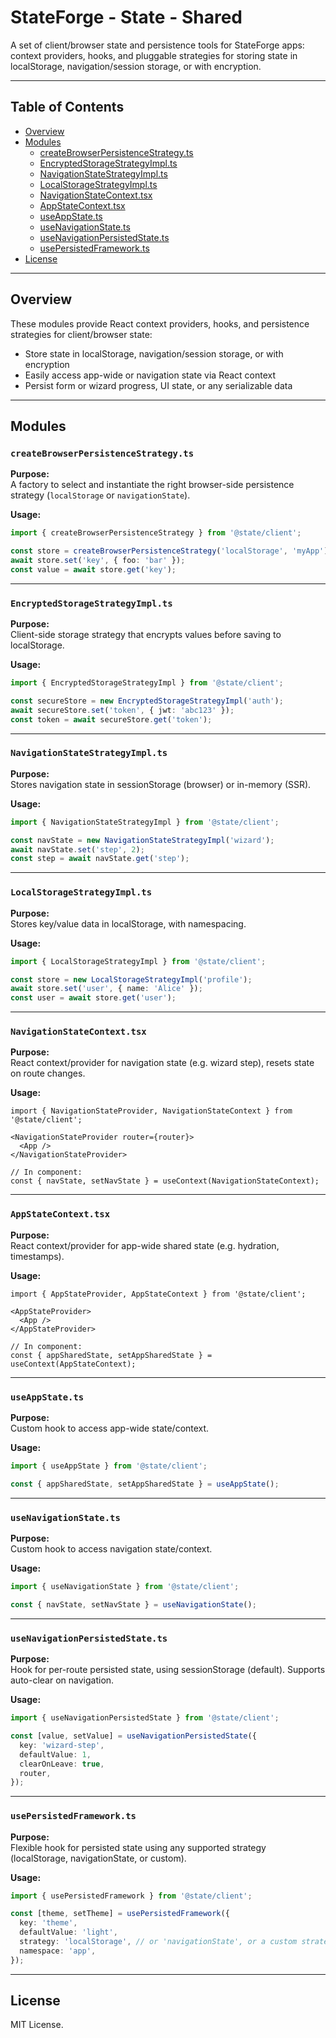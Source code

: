 
# StateForge - State - Shared

A set of client/browser state and persistence tools for StateForge apps: context providers, hooks, and pluggable strategies for storing state in localStorage, navigation/session storage, or with encryption.

---

## Table of Contents
- [Overview](#overview)
- [Modules](#modules)
  - [createBrowserPersistenceStrategy.ts](#createbrowserpersistencestrategyts)
  - [EncryptedStorageStrategyImpl.ts](#encryptedstoragestrategyimplts)
  - [NavigationStateStrategyImpl.ts](#navigationstatestrategyimplts)
  - [LocalStorageStrategyImpl.ts](#localstoragestrategyimplts)
  - [NavigationStateContext.tsx](#navigationstatecontexttsx)
  - [AppStateContext.tsx](#appstatecontexttsx)
  - [useAppState.ts](#useappstatets)
  - [useNavigationState.ts](#usenavigationstatets)
  - [useNavigationPersistedState.ts](#usenavigationpersistedstatets)
  - [usePersistedFramework.ts](#usepersistedframeworkts)
- [License](#license)

---

## Overview

These modules provide React context providers, hooks, and persistence strategies for client/browser state:
- Store state in localStorage, navigation/session storage, or with encryption
- Easily access app-wide or navigation state via React context
- Persist form or wizard progress, UI state, or any serializable data

---

## Modules

### `createBrowserPersistenceStrategy.ts`

**Purpose:**  
A factory to select and instantiate the right browser-side persistence strategy (`localStorage` or `navigationState`).

**Usage:**

```ts
import { createBrowserPersistenceStrategy } from '@state/client';

const store = createBrowserPersistenceStrategy('localStorage', 'myApp');
await store.set('key', { foo: 'bar' });
const value = await store.get('key');
```

---

### `EncryptedStorageStrategyImpl.ts`

**Purpose:**  
Client-side storage strategy that encrypts values before saving to localStorage.

**Usage:**

```ts
import { EncryptedStorageStrategyImpl } from '@state/client';

const secureStore = new EncryptedStorageStrategyImpl('auth');
await secureStore.set('token', { jwt: 'abc123' });
const token = await secureStore.get('token');
```

---

### `NavigationStateStrategyImpl.ts`

**Purpose:**  
Stores navigation state in sessionStorage (browser) or in-memory (SSR).

**Usage:**

```ts
import { NavigationStateStrategyImpl } from '@state/client';

const navState = new NavigationStateStrategyImpl('wizard');
await navState.set('step', 2);
const step = await navState.get('step');
```

---

### `LocalStorageStrategyImpl.ts`

**Purpose:**  
Stores key/value data in localStorage, with namespacing.

**Usage:**

```ts
import { LocalStorageStrategyImpl } from '@state/client';

const store = new LocalStorageStrategyImpl('profile');
await store.set('user', { name: 'Alice' });
const user = await store.get('user');
```

---

### `NavigationStateContext.tsx`

**Purpose:**  
React context/provider for navigation state (e.g. wizard step), resets state on route changes.

**Usage:**

```tsx
import { NavigationStateProvider, NavigationStateContext } from '@state/client';

<NavigationStateProvider router={router}>
  <App />
</NavigationStateProvider>

// In component:
const { navState, setNavState } = useContext(NavigationStateContext);
```

---

### `AppStateContext.tsx`

**Purpose:**  
React context/provider for app-wide shared state (e.g. hydration, timestamps).

**Usage:**

```tsx
import { AppStateProvider, AppStateContext } from '@state/client';

<AppStateProvider>
  <App />
</AppStateProvider>

// In component:
const { appSharedState, setAppSharedState } = useContext(AppStateContext);
```

---

### `useAppState.ts`

**Purpose:**  
Custom hook to access app-wide state/context.

**Usage:**

```ts
import { useAppState } from '@state/client';

const { appSharedState, setAppSharedState } = useAppState();
```

---

### `useNavigationState.ts`

**Purpose:**  
Custom hook to access navigation state/context.

**Usage:**

```ts
import { useNavigationState } from '@state/client';

const { navState, setNavState } = useNavigationState();
```

---

### `useNavigationPersistedState.ts`

**Purpose:**  
Hook for per-route persisted state, using sessionStorage (default). Supports auto-clear on navigation.

**Usage:**

```ts
import { useNavigationPersistedState } from '@state/client';

const [value, setValue] = useNavigationPersistedState({
  key: 'wizard-step',
  defaultValue: 1,
  clearOnLeave: true,
  router,
});
```

---

### `usePersistedFramework.ts`

**Purpose:**  
Flexible hook for persisted state using any supported strategy (localStorage, navigationState, or custom).

**Usage:**

```ts
import { usePersistedFramework } from '@state/client';

const [theme, setTheme] = usePersistedFramework({
  key: 'theme',
  defaultValue: 'light',
  strategy: 'localStorage', // or 'navigationState', or a custom strategy instance
  namespace: 'app',
});
```

---

## License

MIT License.
